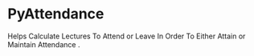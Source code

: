 # PyAttendance
Helps Calculate Lectures To Attend or Leave In Order To Either Attain or Maintain Attendance .
